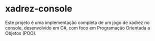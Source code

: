 # xadrez-console
Este projeto é uma implementação completa de um jogo de xadrez no console, desenvolvido em C#, com foco em Programação Orientada a Objetos (POO).
